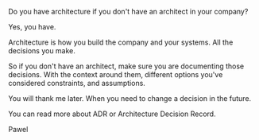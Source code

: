 Do you have architecture if you don't have an architect in your company?

Yes, you have.

Architecture is how you build the company and your systems. All the
decisions you make.

So if you don't have an architect, make sure you are documenting those
decisions. With the context around them, different options you've
considered constraints, and assumptions.

You will thank me later. When you need to change a decision in the future.

You can read more about ADR or Architecture Decision Record.

Pawel
